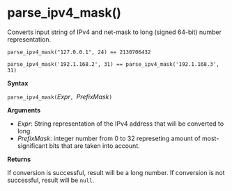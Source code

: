 # parse_ipv4_mask()

Converts input string of IPv4 and net-mask to long (signed 64-bit) number representation.

<!-- csl -->
```
parse_ipv4_mask("127.0.0.1", 24) == 2130706432

parse_ipv4_mask('192.1.168.2', 31) == parse_ipv4_mask('192.1.168.3', 31) 
```

**Syntax**

`parse_ipv4_mask(`*Expr*`, `*PrefixMask*`)`

**Arguments**

* *Expr*: String representation of the IPv4 address that will be converted to long. 
* *PrefixMask*: integer number from 0 to 32 represeting amount of most-significant bits that are taken into account.

**Returns**

If conversion is successful, result will be a long number.
If conversion is not successful, result will be `null`.
